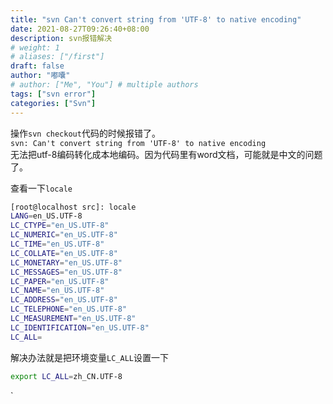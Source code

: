 ```yaml
---
title: "svn Can't convert string from 'UTF-8' to native encoding"
date: 2021-08-27T09:26:40+08:00
description: svn报错解决
# weight: 1
# aliases: ["/first"]
draft: false
author: "嘟囔"
# author: ["Me", "You"] # multiple authors
tags: ["svn error"]
categories: ["Svn"]
---
```


操作`svn checkout`代码的时候报错了。  
`svn: Can't convert string from 'UTF-8' to native encoding`  
无法把utf-8编码转化成本地编码。因为代码里有word文档，可能就是中文的问题了。

查看一下`locale`
```sh
[root@localhost src]: locale
LANG=en_US.UTF-8
LC_CTYPE="en_US.UTF-8"
LC_NUMERIC="en_US.UTF-8"
LC_TIME="en_US.UTF-8"
LC_COLLATE="en_US.UTF-8"
LC_MONETARY="en_US.UTF-8"
LC_MESSAGES="en_US.UTF-8"
LC_PAPER="en_US.UTF-8"
LC_NAME="en_US.UTF-8"
LC_ADDRESS="en_US.UTF-8"
LC_TELEPHONE="en_US.UTF-8"
LC_MEASUREMENT="en_US.UTF-8"
LC_IDENTIFICATION="en_US.UTF-8"
LC_ALL=
```

解决办法就是把环境变量`LC_ALL`设置一下
```sh
export LC_ALL=zh_CN.UTF-8
```

`
